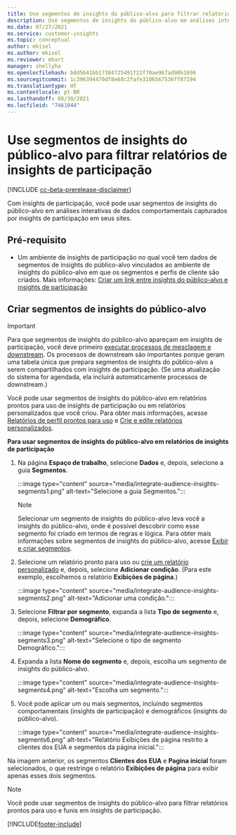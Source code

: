 ```yaml
---
title: Use segmentos de insights do público-alvo para filtrar relatórios de insights de participação
description: Use segmentos de insights do público-alvo em análises interativas de dados comportamentais capturados por insights de participação no site de um cliente.
ms.date: 07/27/2021
ms.service: customer-insights
ms.topic: conceptual
author: mkisel
ms.author: mkisel
ms.reviewer: mhart
manager: shellyha
ms.openlocfilehash: bdd5641bb17384725491f22f70ae967ad90b1696
ms.sourcegitcommit: 1c396394470df8e68c2fafe3106567536ff87194
ms.translationtype: HT
ms.contentlocale: pt-BR
ms.lasthandoff: 08/30/2021
ms.locfileid: "7461044"
---
```

# <a name="use-audience-insights-segments-to-filter-engagement-insights-reports"></a>Use segmentos de insights do público-alvo para filtrar relatórios de insights de participação

[!INCLUDE [cc-beta-prerelease-disclaimer](includes/cc-beta-prerelease-disclaimer.md)]

Com insights de participação, você pode usar segmentos de insights do público-alvo em análises interativas de dados comportamentais capturados por insights de participação em seus sites.

## <a name="prerequisite"></a>Pré-requisito

- Um ambiente de insights de participação no qual você tem dados de segmentos de insights do público-alvo vinculados ao ambiente de insights do público-alvo em que os segmentos e perfis de cliente são criados. Mais informações: [Criar um link entre insights do público-alvo e insights de participação](integrate-audience-insights-engagement-insights.md)

## <a name="create-audience-insights-segments"></a>Criar segmentos de insights do público-alvo 

> [!IMPORTANT]
> Para que segmentos de insights do público-alvo apareçam em insights de participação, você deve primeiro [executar processos de mesclagem e downstream](../audience-insights/merge-entities.md). Os processos de downstream são importantes porque geram uma tabela única que prepara segmentos de insights do público-alvo a serem compartilhados com insights de participação. (Se uma atualização do sistema for agendada, ela incluirá automaticamente processos de downstream.)

Você pode usar segmentos de insights do público-alvo em relatórios prontos para uso de insights de participação ou em relatórios personalizados que você criou. Para obter mais informações, acesse [Relatórios de perfil prontos para uso](profile-reports.md) e [Crie e edite relatórios personalizados](custom-reports.md).

**Para usar segmentos de insights do público-alvo em relatórios de insights de participação**

1. Na página **Espaço de trabalho**, selecione **Dados** e, depois, selecione a guia **Segmentos**.

    :::image type="content" source="media/integrate-audience-insights-segments1.png" alt-text="Selecione a guia Segmentos.":::

   >[!NOTE]
   > Selecionar um segmento de insights do público-alvo leva você a insights do público-alvo, onde é possível descobrir como esse segmento foi criado em termos de regras e lógica. Para obter mais informações sobre segmentos de insights do público-alvo, acesse [Exibir e criar segmentos](../audience-insights/segments.md).

2. Selecione um relatório pronto para uso ou [crie um relatório personalizado](custom-reports.md) e, depois, selecione **Adicionar condição**. (Para este exemplo, escolhemos o relatório **Exibições de página**.)

    :::image type="content" source="media/integrate-audience-insights-segments2.png" alt-text="Adicionar uma condição.":::

3. Selecione **Filtrar por segmento**, expanda a lista **Tipo de segmento** e, depois, selecione **Demográfico**.

    :::image type="content" source="media/integrate-audience-insights-segments3.png" alt-text="Selecione o tipo de segmento Demográfico.":::

4. Expanda a lista **Nome do segmento** e, depois, escolha um segmento de insights do público-alvo.

    :::image type="content" source="media/integrate-audience-insights-segments4.png" alt-text="Escolha um segmento.":::

5. Você pode aplicar um ou mais segmentos, incluindo segmentos comportamentais (insights de participação) e demográficos (insights do público-alvo). 

    :::image type="content" source="media/integrate-audience-insights-segments6.png" alt-text="Relatório Exibições de página restrito a clientes dos EUA e segmentos da página inicial.":::

Na imagem anterior, os segmentos **Clientes dos EUA** e **Pagina inicial** foram selecionados, o que restringe o relatório **Exibições de página** para exibir apenas esses dois segmentos. 


>[!NOTE]
> Você pode usar segmentos de insights do público-alvo para filtrar relatórios prontos para uso e funis em insights de participação. 


[!INCLUDE[footer-include](../includes/footer-banner.md)]